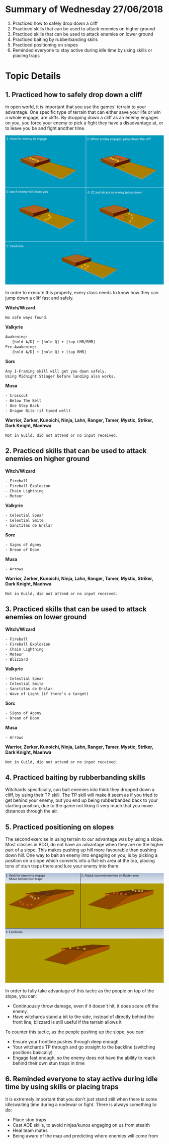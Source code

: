 # Summary of Wednesday 27/06/2018

1. Practiced how to safely drop down a cliff
2. Practiced skills that can be used to attack enemies on higher ground
3. Practiced skills that can be used to attack enemies on lower ground
4. Practiced baiting by rubberbanding skills
5. Practiced positioning on slopes
6. Reminded everyone to stay active during idle time by using skills or placing traps

# Topic Details

## 1. Practiced how to safely drop down a cliff

In open world, it is important that you use the games' terrain to your advantage. One specific type of terrain that can either save your life or win a whole engage, are cliffs. 
By dropping down a cliff as an enemy engages on you, you force your enemy to pick a fight they have a disadvantage at, or to leave you be and fight another time.

![Cliff](../Images/Cliff.png)

In order to execute this properly, every class needs to know how they can jump down a cliff fast and safely.

**Witch/Wizard**
```
No safe ways found.
```

**Valkyrie**
```
Awakening:
   [hold A/D] + [hold Q] + [tap LMB/RMB]
Pre-Awakening:
   [hold A/D] + [hold Q] + [tap RMB]
```

**Sorc**
```
Any I-Framing skill will get you down safely. 
Using Midnight Stinger before landing also works.
```

**Musa**
```
- Crosscut
- Below The Belt
- One Step Back
- Dragon Bite (if timed well)
```

**Warrior, Zerker, Kunoichi, Ninja, Lahn, Ranger, Tamer, Mystic, Striker, Dark Knight, Maehwa**
```
Not in Guild, did not attend or no input received.
```   
   

## 2. Practiced skills that can be used to attack enemies on higher ground

**Witch/Wizard**
```
- Fireball
- Fireball Explosion
- Chain Lightning
- Meteor
```

**Valkyrie**
```
- Celestial Spear
- Celestial Smite
- Sanctitas de Enslar
```

**Sorc**
```
- Signs of Agony
- Dream of Doom
```

**Musa**
```
- Arrows
```

**Warrior, Zerker, Kunoichi, Ninja, Lahn, Ranger, Tamer, Mystic, Striker, Dark Knight, Maehwa**
```
Not in Guild, did not attend or no input received.
```  

## 3. Practiced skills that can be used to attack enemies on lower ground

**Witch/Wizard**
```
- Fireball
- Fireball Explosion
- Chain Lightning
- Meteor
- Blizzard
```

**Valkyrie**
```
- Celestial Spear
- Celestial Smite
- Sanctitas de Enslar
- Wave of Light (if there's a target)
```

**Sorc**
```
- Signs of Agony
- Dream of Doom
```

**Musa**
```
- Arrows
```

**Warrior, Zerker, Kunoichi, Ninja, Lahn, Ranger, Tamer, Mystic, Striker, Dark Knight, Maehwa**
```
Not in Guild, did not attend or no input received.
``` 

## 4. Practiced baiting by rubberbanding skills

Witchards specifically, can bait enemies into think they dropped down a cliff, by using their TP skill. The TP skill will make it seem as if you tried to get behind your enemy, but you end up being rubberbanded back to your starting position, due to the game not liking it very much that you move distances through the air. 

## 5. Practiced positioning on slopes

The second exercise in using terrain to our advantage was by using a slope. Most classes in BDO, do not have an advantage when they are on the higher part of a slope. This makes pushing up hill more favourable than pushing down hill. One way to bait an enemy into engaging on you, is by picking a position on a slope which converts into a flat-ish area at the top, placing tons of stun traps there and lure your enemy into them.

![Slope](../Images/Slope.png)

In order to fully take advantage of this tactic as the people on top of the slope, you can:

- Continuously throw damage, even if it doesn't hit, it does scare off the enemy.
- Have witchards stand a bit to the side, instead of directly behind the front line, blizzard is still useful if the terrain allows it

To counter this tactic, as the people pushing up the slope, you can:

- Ensure your frontline pushes through deep enough
- Your witchards TP through and go straight to the backline (switching positions basically)
- Engage fast enough, so the enemy does not have the ability to reach behind their own stun traps in time

## 6. Reminded everyone to stay active during idle time by using skills or placing traps

It is extremely important that you don't just stand still when there is some idle/waiting time during a nodewar or fight. There is always something to do:

- Place stun traps
- Cast AOE skills, to avoid ninjas/kunos engaging on us from stealth
- Heal team mates
- Being aware of the map and predicting where enemies will come from



